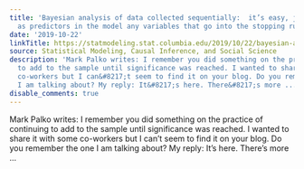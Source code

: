 ```yaml
---
title: 'Bayesian analysis of data collected sequentially:  it’s easy, just include
  as predictors in the model any variables that go into the stopping rule.'
date: '2019-10-22'
linkTitle: https://statmodeling.stat.columbia.edu/2019/10/22/bayesian-analysis-of-data-collected-sequentially-its-easy-just-include-as-predictors-in-the-model-any-variables-that-go-into-the-stopping-rule/
source: Statistical Modeling, Causal Inference, and Social Science
description: 'Mark Palko writes: I remember you did something on the practice of continuing
  to add to the sample until significance was reached. I wanted to share it with some
  co-workers but I can&#8217;t seem to find it on your blog. Do you remember the one
  I am talking about? My reply: It&#8217;s here. There&#8217;s more ...'
disable_comments: true
---
```

Mark Palko writes: I remember you did something on the practice of continuing to add to the sample until significance was reached. I wanted to share it with some co-workers but I can&#8217;t seem to find it on your blog. Do you remember the one I am talking about? My reply: It&#8217;s here. There&#8217;s more ...